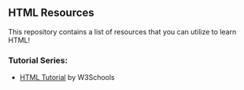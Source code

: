 ## HTML Resources

This repository contains a list of resources that you can utilize to learn HTML!

### Tutorial Series:

- [HTML Tutorial](https://www.w3schools.com/html/) by W3Schools
